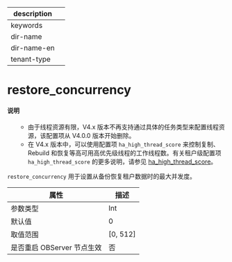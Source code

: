 |description||
|---|---|
|keywords||
|dir-name||
|dir-name-en||
|tenant-type||

# restore_concurrency

<main id="notice" type='explain'>
<h4>说明</h4>
<ul>
<ul><li>由于线程资源有限，V4.x 版本不再支持通过具体的任务类型来配置线程资源，该配置项从 V4.0.0 版本开始删除。</li>
<li>在 V4.x 版本中，可以使用配置项 <code>ha_high_thread_score</code> 来控制复制、Rebuild 和恢复等高可用高优先级线程的工作线程数。有关租户级配置项 <code>ha_high_thread_score</code> 的更多说明，请参见 <a href="../400.tenant-level-configuration-items/4100.ha_high_thread_score.md">ha_high_thread_score</a>。</li></ul>
</main>

`restore_concurrency` 用于设置从备份恢复租户数据时的最大并发度。

|      **属性**      |   **描述**   |
|------------------|------------|
| 参数类型             | Int         |
| 默认值              | 0          |
| 取值范围             | \[0, 512\] |
| 是否重启 OBServer 节点生效 | 否          |


